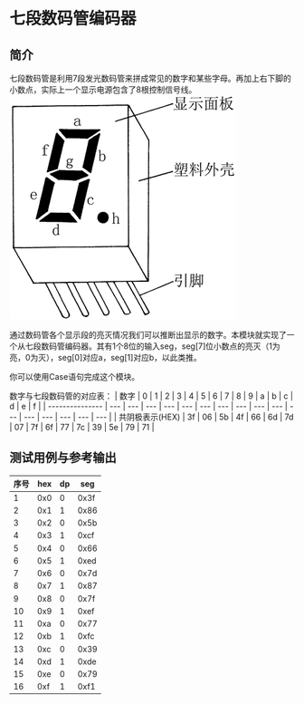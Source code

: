 七段数码管编码器
===

简介
---
七段数码管是利用7段发光数码管来拼成常见的数字和某些字母。再加上右下脚的小数点，实际上一个显示电源包含了8根控制信号线。
![](seg.jpg)

通过数码管各个显示段的亮灭情况我们可以推断出显示的数字。本模块就实现了一个从七段数码管编码器。其有1个8位的输入seg，seg[7]位小数点的亮灭（1为亮，0为灭），seg[0]对应a，seg[1]对应b，以此类推。

你可以使用Case语句完成这个模块。

数字与七段数码管的对应表：
| 数字            | 0   | 1   | 2   | 3   | 4   | 5   | 6   | 7   | 8   | 9   | a   | b   | c   | d   | e   | f   |
| --------------- | --- | --- | --- | --- | --- | --- | --- | --- | --- | --- | --- | --- | --- | --- | --- | --- |
| 共阴极表示(HEX) | 3f  | 06  | 5b  | 4f  | 66  | 6d  | 7d  | 07  | 7f  | 6f  | 77  | 7c  | 39  | 5e  | 79  | 71  |

测试用例与参考输出
---
| 序号 | hex | dp  | seg  |
| ---- | --- | --- | ---- |
| 1    | 0x0 | 0   | 0x3f |
| 2    | 0x1 | 1   | 0x86 |
| 3    | 0x2 | 0   | 0x5b |
| 4    | 0x3 | 1   | 0xcf |
| 5    | 0x4 | 0   | 0x66 |
| 6    | 0x5 | 1   | 0xed |
| 7    | 0x6 | 0   | 0x7d |
| 8    | 0x7 | 1   | 0x87 |
| 9    | 0x8 | 0   | 0x7f |
| 10   | 0x9 | 1   | 0xef |
| 11   | 0xa | 0   | 0x77 |
| 12   | 0xb | 1   | 0xfc |
| 13   | 0xc | 0   | 0x39 |
| 14   | 0xd | 1   | 0xde |
| 15   | 0xe | 0   | 0x79 |
| 16   | 0xf | 1   | 0xf1 |